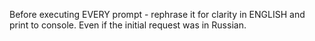 Before executing EVERY prompt - rephrase it for clarity in ENGLISH and print to console. Even if the initial request was in Russian.
